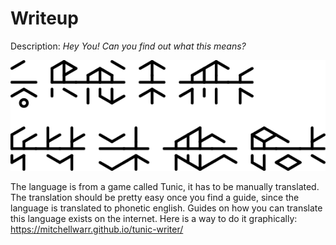 # Writeup
Description:
*Hey You!
Can you find out what this means?*

![Scripture](../SeekerOfRuin.png)

The language is from a game called Tunic, it has to be manually translated. The translation should be pretty easy once you find a guide, since the language is translated to phonetic english. Guides on how you can translate this language exists on the internet. Here is a way to do it graphically: https://mitchellwarr.github.io/tunic-writer/